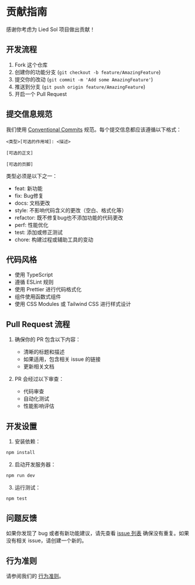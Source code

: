 # 贡献指南

感谢你考虑为 Lied Sol 项目做出贡献！

## 开发流程

1. Fork 这个仓库
2. 创建你的功能分支 (`git checkout -b feature/AmazingFeature`)
3. 提交你的改动 (`git commit -m 'Add some AmazingFeature'`)
4. 推送到分支 (`git push origin feature/AmazingFeature`)
5. 开启一个 Pull Request

## 提交信息规范

我们使用 [Conventional Commits](https://www.conventionalcommits.org/) 规范。每个提交信息都应该遵循以下格式：

```
<类型>[可选的作用域]: <描述>

[可选的正文]

[可选的页脚]
```

类型必须是以下之一：
- feat: 新功能
- fix: Bug修复
- docs: 文档更改
- style: 不影响代码含义的更改（空白、格式化等）
- refactor: 既不修复bug也不添加功能的代码更改
- perf: 性能优化
- test: 添加或修正测试
- chore: 构建过程或辅助工具的变动

## 代码风格

- 使用 TypeScript
- 遵循 ESLint 规则
- 使用 Prettier 进行代码格式化
- 组件使用函数式组件
- 使用 CSS Modules 或 Tailwind CSS 进行样式设计

## Pull Request 流程

1. 确保你的 PR 包含以下内容：
   - 清晰的标题和描述
   - 如果适用，包含相关 issue 的链接
   - 更新相关文档
   
2. PR 会经过以下审查：
   - 代码审查
   - 自动化测试
   - 性能影响评估

## 开发设置

1. 安装依赖：
```bash
npm install
```

2. 启动开发服务器：
```bash
npm run dev
```

3. 运行测试：
```bash
npm test
```

## 问题反馈

如果你发现了 bug 或者有新功能建议，请先查看 [issue 列表](https://github.com/Keasano/Liedsol/issues) 确保没有重复。如果没有相关 issue，请创建一个新的。

## 行为准则

请参阅我们的 [行为准则](CODE_OF_CONDUCT.md)。 